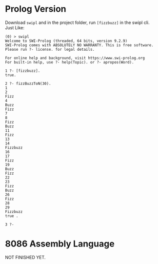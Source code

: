# Prolog Version
Download `swipl` and in the project folder, run `[fizzbuzz]` in the swipl cli. Just Like:
```text
(0) > swipl
Welcome to SWI-Prolog (threaded, 64 bits, version 9.2.9)
SWI-Prolog comes with ABSOLUTELY NO WARRANTY. This is free software.
Please run ?- license. for legal details.

For online help and background, visit https://www.swi-prolog.org
For built-in help, use ?- help(Topic). or ?- apropos(Word).

1 ?- [fizzbuzz].
true.

2 ?- fizzBuzzToN(30).
1
2
Fizz
4
Buzz
Fizz
7
8
Fizz
Buzz
11
Fizz
13
14
Fizzbuzz
16
17
Fizz
19
Buzz
Fizz
22
23
Fizz
Buzz
26
Fizz
28
29
Fizzbuzz
true .

3 ?-
```

# 8086 Assembly Language
NOT FINISHED YET.